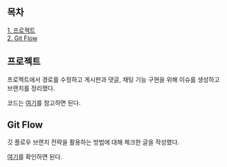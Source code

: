 ## 목차
[1. 프로젝트](#프로젝트)   
[2. Git Flow](#git-flow)

## 프로젝트
프로젝트에서 경로를 수정하고 게시판과 댓글, 채팅 기능 구현을 위해 이슈를 생성하고 브랜치를 정리했다.

코드는 [여기](https://github.com/ohju96/Refactoring-SPM/commit/e0125cfd1cee997b1d147f42944c835dc96133ee)를 참고하면 된다.

## Git Flow
깃 플로우 브랜치 전략을 활용하는 방법에 대해 체크한 글을 작성했다.

[여기](https://velog.io/@ohju96/Git-Flow-Branch-%EC%A0%84%EB%9E%B5-%ED%99%9C%EC%9A%A9)를 확인하면 된다.